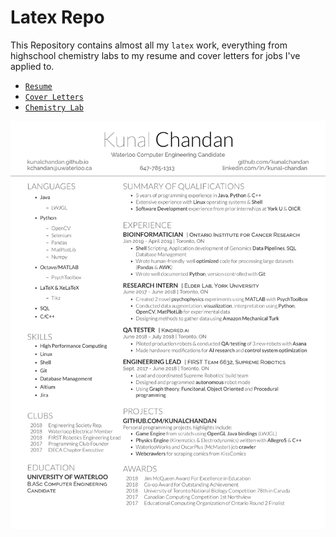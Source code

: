 # Latex Repo

This Repository contains almost all my `latex` work, everything from highschool chemistry labs to my resume and cover letters for jobs I've applied to. 

* [`Resume`](Resume/Resume-Clean/chandan.pdf)
* [`Cover Letters`](Cover-Letter/)
* [`Chemistry Lab`](ChemLab2/flow.pdf)

![Image has not Loaded](Resume/Resume-Clean/render.png)
